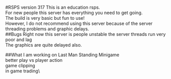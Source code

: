 #RSPS version 317
This is an education rsps.\
For new people this server has everything you need to get going.\
The build is very basic but fun to use!\
However, I do not recommend using this server because of the server threading problems and graphic delays.\
##Bugs
Right now this server is people unstable the server threads run very poor and lag\
The graphics are quite delayed also.

##What I am working on
Last Man Standing Minigame\
better play vs player action\
game clipping\
in game trading\